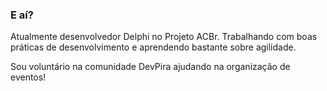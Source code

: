 ### E aí?

Atualmente desenvolvedor Delphi no Projeto ACBr.
Trabalhando com boas práticas de desenvolvimento e aprendendo bastante sobre agilidade.

Sou voluntário na comunidade DevPira ajudando na organização de eventos!

<!--
**abpaula77/abpaula77** is a ✨ _special_ ✨ repository because its `README.md` (this file) appears on your GitHub profile.

Here are some ideas to get you started:

- 🔭 I’m currently working on ...
- 🌱 I’m currently learning ...
- 👯 I’m looking to collaborate on ...
- 🤔 I’m looking for help with ...
- 💬 Ask me about ...
- 📫 How to reach me: ...
- 😄 Pronouns: ...
- ⚡ Fun fact: ...
-->
